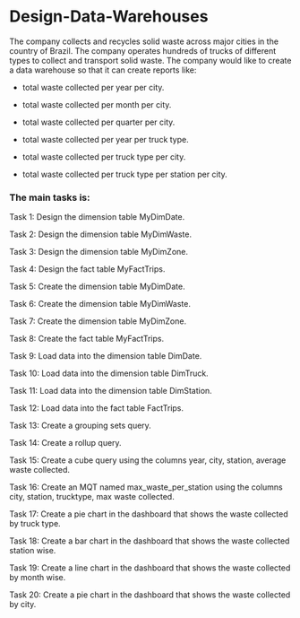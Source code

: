 # Design-Data-Warehouses

The company collects and recycles solid waste across major cities in the country of Brazil. The company operates hundreds of trucks of different types to collect and transport solid waste. The company would like to create a data warehouse so that it can create reports like:

- total waste collected per year per city.

- total waste collected per month per city.

- total waste collected per quarter per city.

- total waste collected per year per truck type.

- total waste collected per truck type per city.

- total waste collected per truck type per station per city.

### The main tasks is:
Task 1: Design the dimension table MyDimDate. 

Task 2: Design the dimension table MyDimWaste. 

Task 3: Design the dimension table MyDimZone. 

Task 4: Design the fact table MyFactTrips. 

Task 5: Create the dimension table MyDimDate. 

Task 6: Create the dimension table MyDimWaste.  

Task 7: Create the dimension table MyDimZone. 

Task 8: Create the fact table MyFactTrips. 

Task 9: Load data into the dimension table DimDate.

Task 10: Load data into the dimension table DimTruck. 

Task 11: Load data into the dimension table DimStation. 

Task 12: Load data into the fact table FactTrips. 

Task 13: Create a grouping sets query.  

Task 14: Create a rollup query.  

Task 15: Create a cube query using the columns year, city, station, average waste collected.

Task 16: Create an MQT named max_waste_per_station using the columns city, station, trucktype, max waste collected.

Task 17: Create a pie chart in the dashboard that shows the waste collected by truck type.

Task 18: Create a bar chart in the dashboard that shows the waste collected station wise.

Task 19: Create a line chart in the dashboard that shows the waste collected by month wise.

Task 20: Create a pie chart in the dashboard that shows the waste collected by city.
